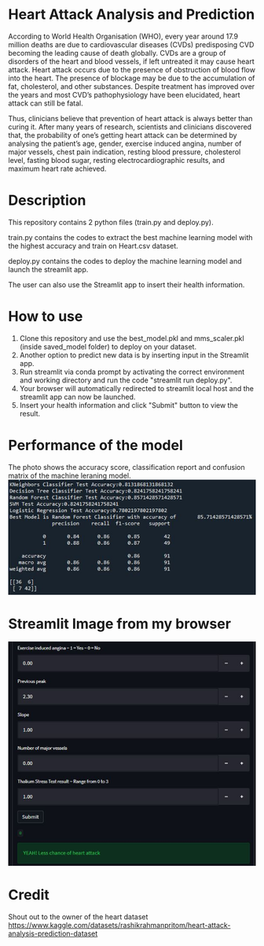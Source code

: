 # Heart Attack Analysis and Prediction
 According to World Health Organisation (WHO), every year around 17.9 million
deaths are due to cardiovascular diseases (CVDs) predisposing CVD becoming
the leading cause of death globally. CVDs are a group of disorders of the heart
and blood vessels, if left untreated it may cause heart attack. Heart attack occurs
due to the presence of obstruction of blood flow into the heart. The presence of
blockage may be due to the accumulation of fat, cholesterol, and other substances.
Despite treatment has improved over the years and most CVD’s pathophysiology
have been elucidated, heart attack can still be fatal.

Thus, clinicians believe that prevention of heart attack is always better than curing
it. After many years of research, scientists and clinicians discovered that, the
probability of one’s getting heart attack can be determined by analysing the
patient’s age, gender, exercise induced angina, number of major vessels, chest
pain indication, resting blood pressure, cholesterol level, fasting blood sugar,
resting electrocardiographic results, and maximum heart rate achieved.

# Description

This repository contains 2 python files (train.py and deploy.py).

train.py contains the codes to extract the best machine learning model with the highest accuracy and train on Heart.csv dataset.

deploy.py contains the codes to deploy the machine learning model and launch the streamlit app.

The user can also use the Streamlit app to insert their health information.

# How to use

1. Clone this repository and use the best_model.pkl and mms_scaler.pkl (inside saved_model folder) to deploy on your dataset.
2. Another option to predict new data is by inserting input in the Streamlit app.
3. Run streamlit via conda prompt by activating the correct environment and working directory and run the code "streamlit run deploy.py".
4. Your browser will automatically redirected to streamlit local host and the streamlit app can now be launched.
5. Insert your health information and click "Submit" button to view the result.

# Performance of the model
The photo shows the accuracy score, classification report and confusion matrix of the machine leraning model.
![Performance of the model](model_performances.JPG)


# Streamlit Image from my browser
![Streamlit Image from my browser](streamlit_app.JPG)

# Credit

Shout out to the owner of the heart dataset https://www.kaggle.com/datasets/rashikrahmanpritom/heart-attack-analysis-prediction-dataset

